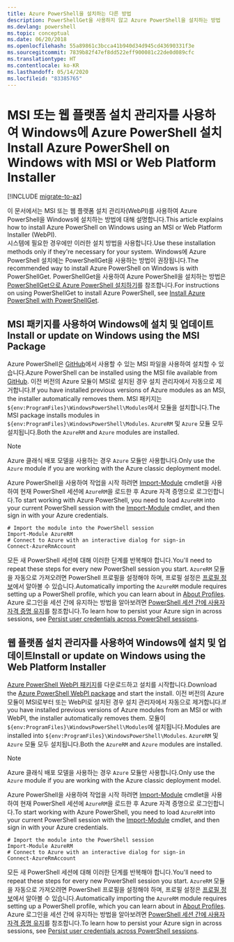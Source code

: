 ```yaml
---
title: Azure PowerShell을 설치하는 다른 방법
description: PowerShellGet을 사용하지 않고 Azure PowerShell을 설치하는 방법
ms.devlang: powershell
ms.topic: conceptual
ms.date: 06/20/2018
ms.openlocfilehash: 55a89861c3bcca41b940d34d945cd43690331f3e
ms.sourcegitcommit: 7839b82f47ef8dd522eff900081c22de0d089cfc
ms.translationtype: HT
ms.contentlocale: ko-KR
ms.lasthandoff: 05/14/2020
ms.locfileid: "83385765"
---
```

# <a name="install-azure-powershell-on-windows-with-msi-or-web-platform-installer"></a><span data-ttu-id="9fa57-103">MSI 또는 웹 플랫폼 설치 관리자를 사용하여 Windows에 Azure PowerShell 설치</span><span class="sxs-lookup"><span data-stu-id="9fa57-103">Install Azure PowerShell on Windows with MSI or Web Platform Installer</span></span>

[!INCLUDE [migrate-to-az](../includes/migrate-to-az.md)]

<span data-ttu-id="9fa57-104">이 문서에서는 MSI 또는 웹 플랫폼 설치 관리자(WebPI)를 사용하여 Azure PowerShell을 Windows에 설치하는 방법에 대해 설명합니다.</span><span class="sxs-lookup"><span data-stu-id="9fa57-104">This article explains how to install Azure PowerShell on Windows using an MSI or Web Platform Installer (WebPI).</span></span>  
<span data-ttu-id="9fa57-105">시스템에 필요한 경우에만 이러한 설치 방법을 사용합니다.</span><span class="sxs-lookup"><span data-stu-id="9fa57-105">Use these installation methods only if they're necessary for your system.</span></span> <span data-ttu-id="9fa57-106">Windows에 Azure PowerShell 설치에는 PowerShellGet을 사용하는 방법이 권장됩니다.</span><span class="sxs-lookup"><span data-stu-id="9fa57-106">The recommended way to install Azure PowerShell on Windows is with PowerShellGet.</span></span> <span data-ttu-id="9fa57-107">PowerShellGet을 사용하여 Azure PowerShell을 설치하는 방법은 [PowerShellGet으로 Azure PowerShell 설치하기](install-azurerm-ps.md)를 참조합니다.</span><span class="sxs-lookup"><span data-stu-id="9fa57-107">For instructions on using PowerShellGet to install Azure PowerShell, see [Install Azure PowerShell with PowerShellGet](install-azurerm-ps.md).</span></span>

## <a name="install-or-update-on-windows-using-the-msi-package"></a><span data-ttu-id="9fa57-108">MSI 패키지를 사용하여 Windows에 설치 및 업데이트</span><span class="sxs-lookup"><span data-stu-id="9fa57-108">Install or update on Windows using the MSI Package</span></span>

<span data-ttu-id="9fa57-109">Azure PowerShell은 [GitHub](https://github.com/Azure/azure-powershell/releases/tag/v5.7.0-April2018)에서 사용할 수 있는 MSI 파일을 사용하여 설치할 수 있습니다.</span><span class="sxs-lookup"><span data-stu-id="9fa57-109">Azure PowerShell can be installed using the MSI file available from [GitHub](https://github.com/Azure/azure-powershell/releases/tag/v5.7.0-April2018).</span></span> <span data-ttu-id="9fa57-110">이전 버전의 Azure 모듈이 MSI로 설치된 경우 설치 관리자에서 자동으로 제거합니다.</span><span class="sxs-lookup"><span data-stu-id="9fa57-110">If you have installed previous versions of Azure modules as an MSI, the installer automatically removes them.</span></span> <span data-ttu-id="9fa57-111">MSI 패키지는 `${env:ProgramFiles}\WindowsPowerShell\Modules`에서 모듈을 설치합니다.</span><span class="sxs-lookup"><span data-stu-id="9fa57-111">The MSI package installs modules in `${env:ProgramFiles}\WindowsPowerShell\Modules`.</span></span> <span data-ttu-id="9fa57-112">`AzureRM` 및 `Azure` 모듈 모두 설치됩니다.</span><span class="sxs-lookup"><span data-stu-id="9fa57-112">Both the `AzureRM` and `Azure` modules are installed.</span></span>

> [!NOTE]
> <span data-ttu-id="9fa57-113">Azure 클래식 배포 모델을 사용하는 경우 `Azure` 모듈만 사용합니다.</span><span class="sxs-lookup"><span data-stu-id="9fa57-113">Only use the `Azure` module if you are working with the Azure classic deployment model.</span></span>

<span data-ttu-id="9fa57-114">Azure PowerShell을 사용하여 작업을 시작 하려면 [Import-Module](/powershell/module/Microsoft.PowerShell.Core/Import-Module) cmdlet을 사용하여 현재 PowerShell 세션에 `AzureRM`을 로드한 후 Azure 자격 증명으로 로그인합니다.</span><span class="sxs-lookup"><span data-stu-id="9fa57-114">To start working with Azure PowerShell, you need to load `AzureRM` into your current PowerShell session with the [Import-Module](/powershell/module/Microsoft.PowerShell.Core/Import-Module) cmdlet, and then sign in with your Azure credentials.</span></span>

```powershell-interactive
# Import the module into the PowerShell session
Import-Module AzureRM
# Connect to Azure with an interactive dialog for sign-in
Connect-AzureRmAccount
```

<span data-ttu-id="9fa57-115">모든 새 PowerShell 세션에 대해 이러한 단계를 반복해야 합니다.</span><span class="sxs-lookup"><span data-stu-id="9fa57-115">You'll need to repeat these steps for every new PowerShell session you start.</span></span> <span data-ttu-id="9fa57-116">`AzureRM` 모듈을 자동으로 가져오려면 PowerShell 프로필을 설정해야 하며, 프로필 설정은 [프로필 정보](/powershell/module/microsoft.powershell.core/about/about_profiles)에서 알아볼 수 있습니다.</span><span class="sxs-lookup"><span data-stu-id="9fa57-116">Automatically importing the `AzureRM` module requires setting up a PowerShell profile, which you can learn about in [About Profiles](/powershell/module/microsoft.powershell.core/about/about_profiles).</span></span>
<span data-ttu-id="9fa57-117">Azure 로그인을 세션 간에 유지하는 방법을 알아보려면 [PowerShell 세션 간에 사용자 자격 증명 유지](context-persistence.md)를 참조합니다.</span><span class="sxs-lookup"><span data-stu-id="9fa57-117">To learn how to persist your Azure sign in across sessions, see [Persist user credentials across PowerShell sessions](context-persistence.md).</span></span>

## <a name="install-or-update-on-windows-using-the-web-platform-installer"></a><span data-ttu-id="9fa57-118">웹 플랫폼 설치 관리자를 사용하여 Windows에 설치 및 업데이트</span><span class="sxs-lookup"><span data-stu-id="9fa57-118">Install or update on Windows using the Web Platform Installer</span></span>

<span data-ttu-id="9fa57-119">[Azure PowerShell WebPI 패키지](https://aka.ms/webpi-azps)를 다운로드하고 설치를 시작합니다.</span><span class="sxs-lookup"><span data-stu-id="9fa57-119">Download the [Azure PowerShell WebPI package](https://aka.ms/webpi-azps) and start the install.</span></span> <span data-ttu-id="9fa57-120">이전 버전의 Azure 모듈이 MSI로부터 또는 WebPI로 설치된 경우 설치 관리자에서 자동으로 제거합니다.</span><span class="sxs-lookup"><span data-stu-id="9fa57-120">If you have installed previous versions of Azure modules from an MSI or with WebPI, the installer automatically removes them.</span></span> <span data-ttu-id="9fa57-121">모듈이 `${env:ProgramFiles}\WindowsPowerShell\Modules`에 설치됩니다.</span><span class="sxs-lookup"><span data-stu-id="9fa57-121">Modules are installed into `${env:ProgramFiles}\WindowsPowerShell\Modules`.</span></span> <span data-ttu-id="9fa57-122">`AzureRM` 및 `Azure` 모듈 모두 설치됩니다.</span><span class="sxs-lookup"><span data-stu-id="9fa57-122">Both the `AzureRM` and `Azure` modules are installed.</span></span>

> [!NOTE]
> <span data-ttu-id="9fa57-123">Azure 클래식 배포 모델을 사용하는 경우 `Azure` 모듈만 사용합니다.</span><span class="sxs-lookup"><span data-stu-id="9fa57-123">Only use the `Azure` module if you are working with the Azure classic deployment model.</span></span>

<span data-ttu-id="9fa57-124">Azure PowerShell을 사용하여 작업을 시작 하려면 [Import-Module](/powershell/module/Microsoft.PowerShell.Core/Import-Module) cmdlet을 사용하여 현재 PowerShell 세션에 `AzureRM`을 로드한 후 Azure 자격 증명으로 로그인합니다.</span><span class="sxs-lookup"><span data-stu-id="9fa57-124">To start working with Azure PowerShell, you need to load `AzureRM` into your current PowerShell session with the [Import-Module](/powershell/module/Microsoft.PowerShell.Core/Import-Module) cmdlet, and then sign in with your Azure credentials.</span></span>

```powershell-interactive
# Import the module into the PowerShell session
Import-Module AzureRM
# Connect to Azure with an interactive dialog for sign-in
Connect-AzureRmAccount
```

<span data-ttu-id="9fa57-125">모든 새 PowerShell 세션에 대해 이러한 단계를 반복해야 합니다.</span><span class="sxs-lookup"><span data-stu-id="9fa57-125">You'll need to repeat these steps for every new PowerShell session you start.</span></span> <span data-ttu-id="9fa57-126">`AzureRM` 모듈을 자동으로 가져오려면 PowerShell 프로필을 설정해야 하며, 프로필 설정은 [프로필 정보](/powershell/module/microsoft.powershell.core/about/about_profiles)에서 알아볼 수 있습니다.</span><span class="sxs-lookup"><span data-stu-id="9fa57-126">Automatically importing the `AzureRM` module requires setting up a PowerShell profile, which you can learn about in [About Profiles](/powershell/module/microsoft.powershell.core/about/about_profiles).</span></span>
<span data-ttu-id="9fa57-127">Azure 로그인을 세션 간에 유지하는 방법을 알아보려면 [PowerShell 세션 간에 사용자 자격 증명 유지](context-persistence.md)를 참조합니다.</span><span class="sxs-lookup"><span data-stu-id="9fa57-127">To learn how to persist your Azure sign in across sessions, see [Persist user credentials across PowerShell sessions](context-persistence.md).</span></span>
